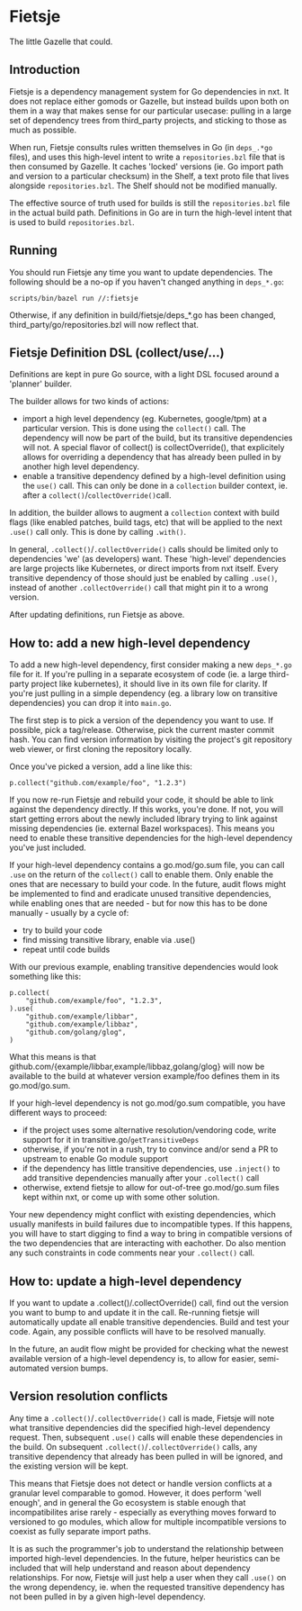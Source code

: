 Fietsje
=======

The little Gazelle that could.

Introduction
------------

Fietsje is a dependency management system for Go dependencies in nxt. It does
not replace either gomods or Gazelle, but instead builds upon both on them in
a way that makes sense for our particular usecase: pulling in a large set of
dependency trees from third\_party projects, and sticking to those as much as
possible.

When run, Fietsje consults rules written themselves in Go (in `deps_.*go`
files), and uses this high-level intent to write a `repositories.bzl` file
that is then consumed by Gazelle. It caches 'locked' versions (ie. Go import
path and version to a particular checksum) in the Shelf, a text proto file
that lives alongside `repositories.bzl`. The Shelf should not be modified
manually.

The effective source of truth used for builds is still the `repositories.bzl`
file in the actual build path. Definitions in Go are in turn the high-level
intent that is used to build `repositories.bzl`.

Running
-------

You should run Fietsje any time you want to update dependencies. The following
should be a no-op if you haven't changed anything in `deps_*.go`:

    scripts/bin/bazel run //:fietsje

Otherwise, if any definition in build/fietsje/deps_*.go has been changed,
third_party/go/repositories.bzl will now reflect that.

Fietsje Definition DSL (collect/use/...)
----------------------------------------

Definitions are kept in pure Go source, with a light DSL focused around a
'planner' builder.

The builder allows for two kinds of actions:
 - import a high level dependency (eg. Kubernetes, google/tpm) at a particular
   version. This is done using the `collect()` call. The dependency will now
   be part of the build, but its transitive dependencies will not. A special
   flavor of collect() is collectOverride(), that explicitely allows for
   overriding a dependency that has already been pulled in by another high
   level dependency.
 - enable a transitive dependency defined by a high-level definition using the `use()`
   call. This can only be done in a `collection` builder context, ie. after a
   `collect()`/`collectOverride()`call.
   
In addition, the builder allows to augment a `collection` context with build flags
(like enabled patches, build tags, etc) that will be applied to the next `.use()`
call only. This is done by calling `.with()`.

In general, `.collect()`/`.collectOverride()` calls should be limited only to
dependencies 'we' (as developers) want. These 'high-level' dependencies are
large projects like Kubernetes, or direct imports from nxt itself. Every
transitive dependency of those should just be enabled by calling `.use()`,
instead of another `.collectOverride()` call that might pin it to a wrong
version.

After updating definitions, run Fietsje as above.

How to: add a new high-level dependency
---------------------------------------

To add a new high-level dependency, first consider making a new `deps_*.go`
file for it. If you're pulling in a separate ecosystem of code (ie. a large
third-party project like kubernetes), it should live in its own file for
clarity. If you're just pulling in a simple dependency (eg. a library low on
transitive dependencies) you can drop it into `main.go`.

The first step is to pick a version of the dependency you want to use. If
possible, pick a tag/release. Otherwise, pick the current master commit hash.
You can find version information by visiting the project's git repository web
viewer, or first cloning the repository locally.

Once you've picked a version, add a line like this:

    p.collect("github.com/example/foo", "1.2.3")

If you now re-run Fietsje and rebuild your code, it should be able to link
against the dependency directly. If this works, you're done. If not, you will
start getting errors about the newly included library trying to link against
missing dependencies (ie. external Bazel workspaces). This means you need to
enable these transitive dependencies for the high-level dependency you've just
included.

If your high-level dependency contains a go.mod/go.sum file, you can call
`.use` on the return of the `collect()` call to enable them. Only enable the
ones that are necessary to build your code. In the future, audit flows might be
implemented to find and eradicate unused transitive dependencies, while enabling
ones that are needed - but for now this has to be done manually - usually by a
cycle of:

 - try to build your code
 - find missing transitive library, enable via .use()
 - repeat until code builds

With our previous example, enabling transitive dependencies would look something
like this:

    p.collect(
        "github.com/example/foo", "1.2.3",
    ).use(
        "github.com/example/libbar",
        "github.com/example/libbaz",
        "github.com/golang/glog",
    )

What this means is that github.com/{example/libbar,example/libbaz,golang/glog}
will now be available to the build at whatever version example/foo defines them
in its go.mod/go.sum.

If your high-level dependency is not go.mod/go.sum compatible, you have
different ways to proceed:

 - if the project uses some alternative resolution/vendoring code, write
   support for it in transitive.go/`getTransitiveDeps`
 - otherwise, if you're not in a rush, try to convince and/or send a PR to
   upstream to enable Go module support
 - if the dependency has little transitive dependencies, use `.inject()` to
   add transitive dependencies manually after your `.collect()` call
 - otherwise, extend fietsje to allow for out-of-tree go.mod/go.sum files kept
   within nxt, or come up with some other solution.

Your new dependency might conflict with existing dependencies, which usually
manifests in build failures due to incompatible types. If this happens, you
will have to start digging to find a way to bring in compatible versions of
the two dependencies that are interacting with eachother. Do also mention any
such constraints in code comments near your `.collect()` call.

How to: update a high-level dependency
--------------------------------------

If you want to update a .collect()/.collectOverride() call, find out the
version you want to bump to and update it in the call. Re-running fietsje
will automatically update all enable transitive dependencies. Build and test
your code. Again, any possible conflicts will have to be resolved manually.

In the future, an audit flow might be provided for checking what the newest
available version of a high-level dependency is, to allow for easier,
semi-automated version bumps.

Version resolution conflicts
----------------------------

Any time a `.collect()`/`.collectOverride()` call is made, Fietsje will note
what transitive dependencies did the specified high-level dependency request.
Then, subsequent `.use()` calls will enable these dependencies in the build. On
subsequent `.collect()`/`.collectOverride()` calls, any transitive dependency
that already has been pulled in will be ignored, and the existing version will
be kept.

This means that Fietsje does not detect or handle version conflicts at a granular
level comparable to gomod. However, it does perform 'well enough', and in general
the Go ecosystem is stable enough that incompatibilites arise rarely - especially as
everything moves forward to versioned to go modules, which allow for multiple
incompatible versions to coexist as fully separate import paths.

It is as such the programmer's job to understand the relationship between imported
high-level dependencies. In the future, helper heuristics can be included that will
help understand and reason about dependency relationships. For now, Fietsje will just
help a user when they call `.use()` on the wrong dependency, ie. when the requested
transitive dependency has not been pulled in by a given high-level dependency.

